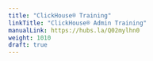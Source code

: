 ```yaml
---
title: "ClickHouse® Training"
linkTitle: "ClickHouse® Admin Training"
manualLink: https://hubs.la/Q02mylhn0
weight: 1010
draft: true
---
```

